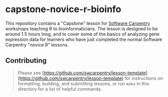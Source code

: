 capstone-novice-r-bioinfo
===============

This repository contains a "Capstone" lesson for
[Software Carpentry](http://software-carpentry.org) workshops teaching
R to bioinformaticians. The lesson is designed to be around 1.5 hours
long, and to cover some of the basics of analyzing gene expression data
for learners who have just completed the normal Software Carpentry
"novice R" lessons.

Contributing
------------

> Please see [https://github.com/swcarpentry/lesson-template](https://github.com/swcarpentry/lesson-template)
> for instructions on formatting, building, and submitting lessons,
> or run `make` in this directory for a list of helpful commands.
